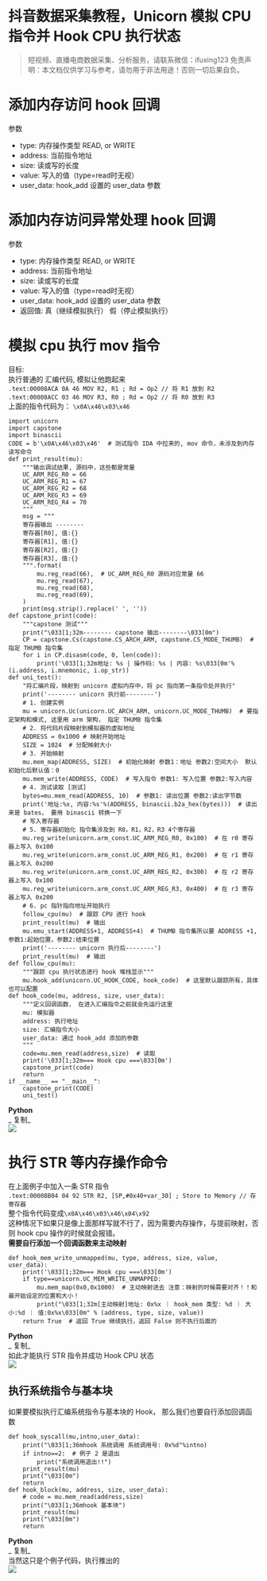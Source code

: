 # 抖音数据采集教程，Unicorn 模拟 CPU 指令并 Hook CPU 执行状态


>
> 短视频、直播电商数据采集、分析服务，请联系微信：ifuxing123
> 免责声明：本文档仅供学习与参考，请勿用于非法用途！否则一切后果自负。
> 

# 添加内存访问 hook 回调
参数

- type: 内存操作类型 READ, or WRITE
- address: 当前指令地址
- size: 读或写的长度
- value: 写入的值（type=read时无视）
- user_data: hook_add 设置的 user_data 参数

# 添加内存访问异常处理 hook 回调
参数

- type: 内存操作类型 READ, or WRITE
- address: 当前指令地址
- size: 读或写的长度
- value: 写入的值（type=read时无视）
- user_data: hook_add 设置的 user_data 参数
- 返回值: 真（继续模拟执行） 假（停止模拟执行）

# 模拟 cpu 执行 mov 指令
目标:<br>执行普通的 汇编代码, 模拟让他跑起来<br>`.text:00008ACA 0A 46 MOV R2, R1 ; Rd = Op2 // 将 R1 放到 R2`<br>`.text:00008ACC 03 46 MOV R3, R0 ; Rd = Op2 // 将 R0 放到 R3`<br>上面的指令代码为： `\x0A\x46\x03\x46`
```
import unicorn
import capstone
import binascii
CODE = b'\x0A\x46\x03\x46'  # 测试指令 IDA 中拉来的, mov 命令，未涉及到内存读写命令
def print_result(mu):
    """输出调试结果, 源码中，这些都是常量
    UC_ARM_REG_R0 = 66
    UC_ARM_REG_R1 = 67
    UC_ARM_REG_R2 = 68
    UC_ARM_REG_R3 = 69
    UC_ARM_REG_R4 = 70
    """
    msg = """
    寄存器输出 --------
    寄存器[R0], 值:{}
    寄存器[R1], 值:{}
    寄存器[R2], 值:{}
    寄存器[R3], 值:{}
    """.format(
        mu.reg_read(66),  # UC_ARM_REG_R0 源码对应常量 66
        mu.reg_read(67),
        mu.reg_read(68),
        mu.reg_read(69),
    )
    print(msg.strip().replace(' ', ''))
def capstone_print(code):
    """capstone 测试"""
    print("\033[1;32m-------- capstone 输出--------\033[0m")
    CP = capstone.Cs(capstone.CS_ARCH_ARM, capstone.CS_MODE_THUMB)  # 指定 THUMB 指令集
    for i in CP.disasm(code, 0, len(code)):  
        print('\033[1;32m地址: %s | 操作码: %s | 内容: %s\033[0m'%(i.address, i.mnemonic, i.op_str))
def uni_test():
    "将汇编片段，映射到 unicorn 虚拟内存中，将 pc 指向第一条指令处并执行"
    print('-------- unicorn 执行前--------')
    # 1. 创建实例
    mu = unicorn.Uc(unicorn.UC_ARCH_ARM, unicorn.UC_MODE_THUMB)  # 要指定架构和模式, 这里用 arm 架构， 指定 THUMB 指令集
    # 2. 将代码片段映射到模拟器的虚拟地址
    ADDRESS = 0x1000 # 映射开始地址
    SIZE = 1024  # 分配映射大小
    # 3. 开始映射
    mu.mem_map(ADDRESS, SIZE)  # 初始化映射 参数1：地址 参数2:空间大小  默认初始化后默认值：0
    mu.mem_write(ADDRESS, CODE)  # 写入指令 参数1: 写入位置 参数2:写入内容
    # 4. 测试读取 [测试]
    bytes=mu.mem_read(ADDRESS, 10)  # 参数1: 读出位置 参数2:读出字节数
    print('地址:%x, 内容:%s'%(ADDRESS, binascii.b2a_hex(bytes)))  # 读出来是 bates， 要用 binascii 转换一下
    # 写入寄存器
    # 5. 寄存器初始化 指令集涉及到 R0，R1，R2，R3 4个寄存器
    mu.reg_write(unicorn.arm_const.UC_ARM_REG_R0, 0x100)  # 在 r0 寄存器上写入 0x100
    mu.reg_write(unicorn.arm_const.UC_ARM_REG_R1, 0x200)  # 在 r1 寄存器上写入 0x200
    mu.reg_write(unicorn.arm_const.UC_ARM_REG_R2, 0x300)  # 在 r2 寄存器上写入 0x100
    mu.reg_write(unicorn.arm_const.UC_ARM_REG_R3, 0x400)  # 在 r3 寄存器上写入 0x200
    # 6. pc 指针指向地址开始执行
    follow_cpu(mu)  # 跟踪 CPU 进行 hook
    print_result(mu)  # 输出
    mu.emu_start(ADDRESS+1, ADDRESS+4)  # THUMB 指令集所以要 ADDRESS +1,    参数1:起始位置，参数2:结束位置
    print('-------- unicorn 执行后--------')
    print_result(mu)  # 输出
def follow_cpu(mu):
    """跟踪 cpu 执行状态进行 hook 堆栈显示"""
    mu.hook_add(unicorn.UC_HOOK_CODE, hook_code)  # 这里默认跟踪所有，具体也可以配置
def hook_code(mu, address, size, user_data):
    """定义回调函数， 在进入汇编指令之前就会先运行这里
    mu: 模拟器
    address: 执行地址
    size: 汇编指令大小
    user_data: 通过 hook_add 添加的参数
    """
    code=mu.mem_read(address,size)  # 读取
    print('\033[1;32m=== Hook cpu ===\033[0m')
    capstone_print(code)
    return
if __name__ == "__main__":
    capstone_print(CODE)
    uni_test()
```
**Python**<br>_ 复制_<br>[![](https://cdn.nlark.com/yuque/0/2021/jpeg/97322/1611580705426-da54c1cf-ccc2-465d-ab5d-866351940ee2.jpeg#align=left&display=inline&height=306&margin=%5Bobject%20Object%5D&originHeight=306&originWidth=284&size=0&status=done&style=none&width=284)](https://static.zhangkunzhi.com/2020/12/08/16073888115271.jpg?x-oss-process=image/resize,h_400)

# 执行 STR 等内存操作命令
在上面例子中加入一条 STR 指令<br>`.text:00008B04 04 92 STR R2, [SP,#0x40+var_30] ; Store to Memory // 存寄存器`<br>整个指令代码变成`\x0A\x46\x03\x46\x04\x92`<br>这种情况下如果只是像上面那样写就不行了，因为需要内存操作，与提前映射，否则 hook cpu 操作的时候就会报错。<br>**需要自行添加一个回调函数来主动映射**
```
def hook_mem_write_unmapped(mu, type, address, size, value, user_data):
    print('\033[1;32m=== Hook cpu ===\033[0m')
    if type==unicorn.UC_MEM_WRITE_UNMAPPED:
        mu.mem_map(0x0,0x1000)  # 主动映射进去 注意：映射的时候需要对齐！！和最开始设定的位置和大小！
        print("\033[1;32m[主动映射]地址: 0x%x ｜ hook_mem 类型: %d ｜ 大小:%d ｜ 值:0x%x\033[0m" % (address, type, size, value))
    return True  # 返回 True 继续执行，返回 False 则不执行后面的
```
**Python**<br>_ 复制_<br>如此才能执行 STR 指令并成功 Hook CPU 状态<br>[![](https://cdn.nlark.com/yuque/0/2021/jpeg/97322/1611580705411-76a92c0f-ca3c-465e-94e7-e448350f6085.jpeg#align=left&display=inline&height=434&margin=%5Bobject%20Object%5D&originHeight=434&originWidth=484&size=0&status=done&style=none&width=484)](https://static.zhangkunzhi.com/2020/12/08/16073890588465.jpg?x-oss-process=image/resize,h_600)

## 执行系统指令与基本块
如果要模拟执行汇编系统指令与基本块的 Hook， 那么我们也要自行添加回调函数
```
def hook_syscall(mu,intno,user_data):
    print("\033[1;36mhook 系统调用 系统调用号: 0x%d"%intno)
    if intno==2:  # 例子 2 是退出
        print("系统调用退出!!")
    print_result(mu)
    print("\033[0m")
    return
def hook_block(mu, address, size, user_data):
    # code = mu.mem_read(address,size)
    print("\033[1;36mhook 基本块")
    print_result(mu)
    print("\033[0m")
    return
```
**Python**<br>_ 复制_<br>当然这只是个例子代码，执行推出的<br>[![](https://cdn.nlark.com/yuque/0/2021/jpeg/97322/1611580705621-97d9b3a2-7d11-468a-be86-97f0549602bd.jpeg#align=left&display=inline&height=800&margin=%5Bobject%20Object%5D&originHeight=800&originWidth=490&size=0&status=done&style=none&width=490)](https://static.zhangkunzhi.com/2020/12/08/16073893320766.jpg?x-oss-process=image/resize,h_800)

